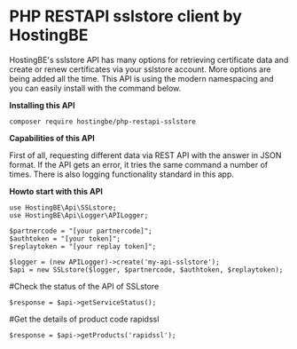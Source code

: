 # PHP RESTAPI sslstore client by HostingBE

HostingBE's sslstore API has many options for retrieving certificate data and create or renew certificates via your sslstore account. More options are being added all the time. This API is using the modern namespacing and you can easily install with the command below.

**Installing this API** 

`composer require hostingbe/php-restapi-sslstore`

**Capabilities of this API**

First of all, requesting different data via REST API with the answer in JSON format. If the API gets an error, it tries the same command a number of times. There is also logging functionality standard in this app.

**Howto start with this API**

```
use HostingBE\Api\SSLstore;
use HostingBE\Api\Logger\APILogger;

$partnercode = "[your partnercode]";
$authtoken = "[your token]";
$replaytoken = "[your replay token]";

$logger = (new APILogger)->create('my-api-sslstore');
$api = new SSLstore($logger, $partnercode, $authtoken, $replaytoken);
```

#Check the status of the API of SSLstore

```
$response = $api->getServiceStatus();
```

#Get the details of product code rapidssl

```
$response = $api->getProducts('rapidssl');
```